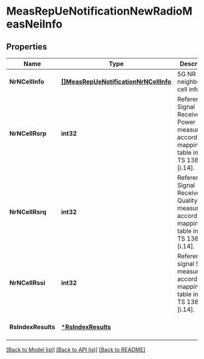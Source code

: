 # MeasRepUeNotificationNewRadioMeasNeiInfo

## Properties
Name | Type | Description | Notes
------------ | ------------- | ------------- | -------------
**NrNCellInfo** | [**[]MeasRepUeNotificationNrNCellInfo**](MeasRepUeNotification_nrNCellInfo.md) | 5G NR neighbour cell info. | [optional] [default to null]
**NrNCellRsrp** | **int32** | Reference Signal Received Power measurement according to mapping table in ETSI TS 138.133 [i.14]. | [optional] [default to null]
**NrNCellRsrq** | **int32** | Reference Signal Received Quality measurement according to mapping table in ETSI TS 138.133 [i.14]. | [optional] [default to null]
**NrNCellRssi** | **int32** | Reference signal SINR measurement according to mapping table in ETSI TS 138.133 [i.14]. | [optional] [default to null]
**RsIndexResults** | [***RsIndexResults**](RsIndexResults.md) |  | [optional] [default to null]

[[Back to Model list]](../README.md#documentation-for-models) [[Back to API list]](../README.md#documentation-for-api-endpoints) [[Back to README]](../README.md)

